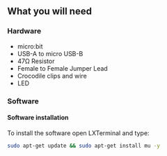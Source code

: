 ## What you will need

### Hardware

* micro:bit
* USB-A to micro USB-B
* 47‎Ω Resistor
* Female to Female Jumper Lead
* Crocodile clips and wire
* LED

### Software

#### Software installation

To install the software open LXTerminal and type:

```bash
sudo apt-get update && sudo apt-get install mu -y
```

